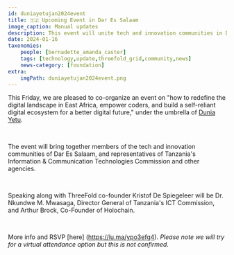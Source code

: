 ```yaml
---
id: duniayetujan2024event
title: 🇹🇿 Upcoming Event in Dar Es Salaam
image_caption: Manual updates
description: This event will unite tech and innovation communities in Dar Es Salaam with representatives from Tanzania's ICT Commission and other agencies.
date: 2024-01-16
taxonomies:
    people: [bernadette_amanda_caster]
    tags: [technology,update,threefold_grid,community,news]
    news-category: [foundation]
extra:
    imgPath: duniayetujan2024event.png
---
```


This Friday, we are pleased to co-organize an event on "how to redefine the digital landscape in East Africa, empower coders, and build a self-reliant digital ecosystem for a better digital future," under the umbrella of [Dunia Yetu](https://forum.threefold.io/t/introducing-dunia-yetu/4147).

<br/>

The event will bring together members of the tech and innovation communities of Dar Es Salaam, and representatives of Tanzania's Information & Communication Technologies Commission and other agencies.

<br/>

Speaking along with ThreeFold co-founder Kristof De Spiegeleer will be Dr. Nkundwe M. Mwasaga, Director General of Tanzania's ICT Commission, and Arthur Brock, Co-Founder of Holochain.

<br/>

More info and RSVP [here] (https://lu.ma/ypo3efg4). *Please note we will try for a virtual attendance option but this is not confirmed.*